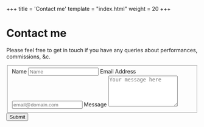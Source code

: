 +++
title = 'Contact me'
template = "index.html"
weight = 20
+++

# <b>Contact me</b>

Please feel free to get in touch if you have any queries about performances, commissions, &c.

<form id="fs-frm" name="simple-contact-form" accept-charset="utf-8" action="https://formspree.io/f/xzbnveed" method="post">
  <fieldset id="fs-frm-inputs">
    <label for="full-name">Name</label>
    <input type="text" name="name" id="full-name" placeholder="Name" required="">
    <label for="email-address">Email Address</label>
    <input type="email" name="_replyto" id="email-address" placeholder="email@domain.com" required="">
    <label for="message">Message</label>
    <textarea rows="5" name="message" id="message" placeholder="Your message here" required=""></textarea>
    <input type="hidden" name="_subject" id="email-subject" value="Contact Form Submission">
  </fieldset>
  <input type="submit" value="Submit">
</form>



